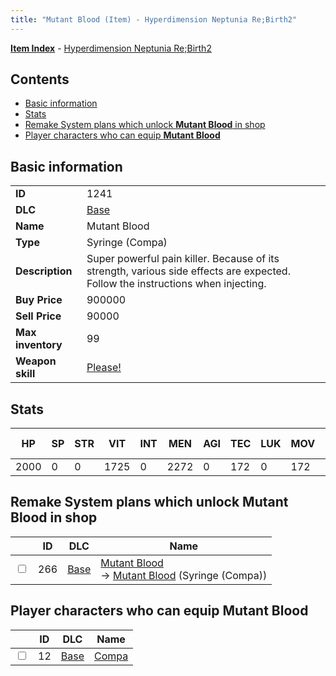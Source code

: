 ```yaml
---
title: "Mutant Blood (Item) - Hyperdimension Neptunia Re;Birth2"
---
```


[**Item Index**](/neptunia/rb2/item/index.html) - [Hyperdimension Neptunia Re;Birth2](/neptunia/rb2)

## Contents

- [Basic information](#basic-information)
- [Stats](#stats)
- [Remake System plans which unlock **Mutant Blood** in shop](#remake-system-plans-which-unlock-mutant-blood-in-shop)
- [Player characters who can equip **Mutant Blood**](#player-characters-who-can-equip-mutant-blood)

## Basic information

|   |   |
| -- | -- |
| **ID** | 1241 |
| **DLC** | [Base](/neptunia/rb2/dlc/0-base.html) |
| **Name** | Mutant Blood |
| **Type** | Syringe (Compa) |
| **Description** | Super powerful pain killer. Because of its strength, various side effects are expected. Follow the instructions when injecting. |
| **Buy Price** | 900000 |
| **Sell Price** | 90000 |
| **Max inventory** | 99 |
| **Weapon skill** | [Please!](/neptunia/rb2/skill/0-1602-please.html) |

## Stats

| HP | SP | STR | VIT | INT | MEN | AGI | TEC | LUK | MOV | Fire res. | Ice res. | Wind res. | Lightning res. |
| -- | -- | --- | --- | --- | --- | --- | --- | --- | --- | --------- | -------- | --------- | -------------- |
| 2000 | 0 | 0 | 1725 | 0 | 2272 | 0 | 172 | 0 | 172 | 0 | 0 | 0 | 0 |

## Remake System plans which unlock **Mutant Blood** in shop

|    | ID | DLC | Name |
| -- | -- | --- | ---- |
| <input type="checkbox" id="rb2-remake-0-266" class="trackbox" /> | 266 | [Base](/neptunia/rb2/dlc/0-base.html) | [Mutant Blood](/neptunia/rb2/remake/0-266-mutant-blood.html)<br />→ [Mutant Blood](/neptunia/rb2/item/0-1241-mutant-blood.html) (Syringe (Compa)) |

## Player characters who can equip **Mutant Blood**

|    | ID | DLC | Name |
| -- | -- | --- | ---- |
| <input type="checkbox" id="rb2-player-0-12" class="trackbox" /> | 12 | [Base](/neptunia/rb2/dlc/0-base.html) | [Compa](/neptunia/rb2/player/0-12-compa.html) |